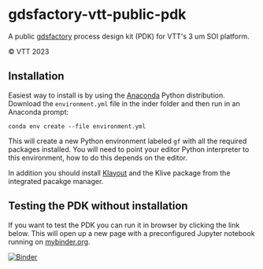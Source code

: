 # gdsfactory-vtt-public-pdk

A public [gdsfactory](https://gdsfactory.github.io/gdsfactory/index.html#) process design kit (PDK) for VTT's 3 um SOI
platform.

&copy; VTT 2023

## Installation

Easiest way to install is by using the [Anaconda](https://www.anaconda.com/download) Python distribution. Download
the `environment.yml` file in the inder folder and then run in an Anaconda prompt:

    conda env create --file environment.yml

This will create a new Python environment labeled `gf` with all the required packages installed.
You will need to point your editor Python interpreter to this environment, how to do this depends on the editor.

In addition you should install [Klayout](http://www.klayout.de) and the Klive package from the integrated pacakge
manager.

## Testing the PDK without installation

If you want to test the PDK you can run it in browser by clicking the link below.
This will open up a new page with a preconfigured Jupyter notebook running on [mybinder.org](https://mybinder.org).

[![Binder](https://mybinder.org/badge_logo.svg)](https://mybinder.org/v2/git/https%3A%2F%2Fgitlab.vtt.fi%2Fttemth%2Fgdsfactory-vtt-public-pdk/HEAD)
